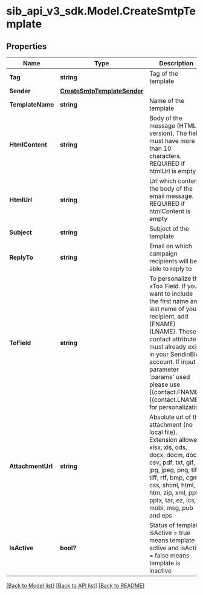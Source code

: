 # sib_api_v3_sdk.Model.CreateSmtpTemplate
## Properties

Name | Type | Description | Notes
------------ | ------------- | ------------- | -------------
**Tag** | **string** | Tag of the template | [optional] 
**Sender** | [**CreateSmtpTemplateSender**](CreateSmtpTemplateSender.md) |  | 
**TemplateName** | **string** | Name of the template | 
**HtmlContent** | **string** | Body of the message (HTML version). The field must have more than 10 characters. REQUIRED if htmlUrl is empty | [optional] 
**HtmlUrl** | **string** | Url which contents the body of the email message. REQUIRED if htmlContent is empty | [optional] 
**Subject** | **string** | Subject of the template | 
**ReplyTo** | **string** | Email on which campaign recipients will be able to reply to | [optional] 
**ToField** | **string** | To personalize the «To» Field. If you want to include the first name and last name of your recipient, add {FNAME} {LNAME}. These contact attributes must already exist in your SendinBlue account. If input parameter &#39;params&#39; used please use {{contact.FNAME}} {{contact.LNAME}} for personalization | [optional] 
**AttachmentUrl** | **string** | Absolute url of the attachment (no local file). Extension allowed: xlsx, xls, ods, docx, docm, doc, csv, pdf, txt, gif, jpg, jpeg, png, tif, tiff, rtf, bmp, cgm, css, shtml, html, htm, zip, xml, ppt, pptx, tar, ez, ics, mobi, msg, pub and eps | [optional] 
**IsActive** | **bool?** | Status of template. isActive &#x3D; true means template is active and isActive &#x3D; false means template is inactive | [optional] 

[[Back to Model list]](../README.md#documentation-for-models) [[Back to API list]](../README.md#documentation-for-api-endpoints) [[Back to README]](../README.md)


